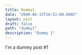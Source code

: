 ```yaml
---
title: Dummy1
date: "2000-06-13T16:51:00.000Z"
layout: post
draft: false
path: "dummy1"
description: "Dummy 1"
---
```


I'm a dummy post #1